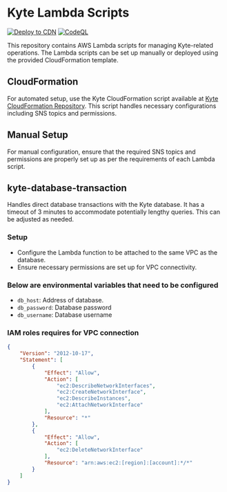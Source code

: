 # Kyte Lambda Scripts

[![Deploy to CDN](https://github.com/keyqcloud/kyte-lambda-database-transaction/actions/workflows/main.yml/badge.svg)](https://github.com/keyqcloud/kyte-lambda-database-transaction/actions/workflows/main.yml) [![CodeQL](https://github.com/keyqcloud/kyte-lambda-database-transaction/actions/workflows/codeql-analysis.yml/badge.svg)](https://github.com/keyqcloud/kyte-lambda-database-transaction/actions/workflows/codeql-analysis.yml)

This repository contains AWS Lambda scripts for managing Kyte-related operations. The Lambda scripts can be set up manually or deployed using the provided CloudFormation template.

## CloudFormation

For automated setup, use the Kyte CloudFormation script available at [Kyte CloudFormation Repository](https://github.com/keyqcloud/kyte-cloudformation). This script handles necessary configurations including SNS topics and permissions.

## Manual Setup

For manual configuration, ensure that the required SNS topics and permissions are properly set up as per the requirements of each Lambda script.

## kyte-database-transaction

Handles direct database transactions with the Kyte database. It has a timeout of 3 minutes to accommodate potentially lengthy queries. This can be adjusted as needed.

### Setup
- Configure the Lambda function to be attached to the same VPC as the database.
- Ensure necessary permissions are set up for VPC connectivity.

### Below are environmental variables that need to be configured
- `db_host`: Address of database.
- `db_password`: Database password
- `db_username`: Database username

### IAM roles requires for VPC connection
```json
{
    "Version": "2012-10-17",
    "Statement": [
        {
            "Effect": "Allow",
            "Action": [
                "ec2:DescribeNetworkInterfaces",
                "ec2:CreateNetworkInterface",
                "ec2:DescribeInstances",
                "ec2:AttachNetworkInterface"
            ],
            "Resource": "*"
        },
        {
            "Effect": "Allow",
            "Action": [
                "ec2:DeleteNetworkInterface"
            ],
            "Resource": "arn:aws:ec2:[region]:[account]:*/*"
        }
    ]
}
```